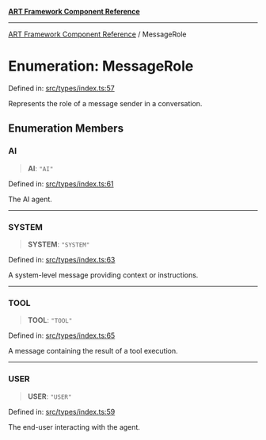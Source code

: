 [**ART Framework Component Reference**](../README.md)

***

[ART Framework Component Reference](../README.md) / MessageRole

# Enumeration: MessageRole

Defined in: [src/types/index.ts:57](https://github.com/hashangit/ART/blob/1e49ae91e230443ba790ac800658233963b3d60c/src/types/index.ts#L57)

Represents the role of a message sender in a conversation.

## Enumeration Members

### AI

> **AI**: `"AI"`

Defined in: [src/types/index.ts:61](https://github.com/hashangit/ART/blob/1e49ae91e230443ba790ac800658233963b3d60c/src/types/index.ts#L61)

The AI agent.

***

### SYSTEM

> **SYSTEM**: `"SYSTEM"`

Defined in: [src/types/index.ts:63](https://github.com/hashangit/ART/blob/1e49ae91e230443ba790ac800658233963b3d60c/src/types/index.ts#L63)

A system-level message providing context or instructions.

***

### TOOL

> **TOOL**: `"TOOL"`

Defined in: [src/types/index.ts:65](https://github.com/hashangit/ART/blob/1e49ae91e230443ba790ac800658233963b3d60c/src/types/index.ts#L65)

A message containing the result of a tool execution.

***

### USER

> **USER**: `"USER"`

Defined in: [src/types/index.ts:59](https://github.com/hashangit/ART/blob/1e49ae91e230443ba790ac800658233963b3d60c/src/types/index.ts#L59)

The end-user interacting with the agent.
